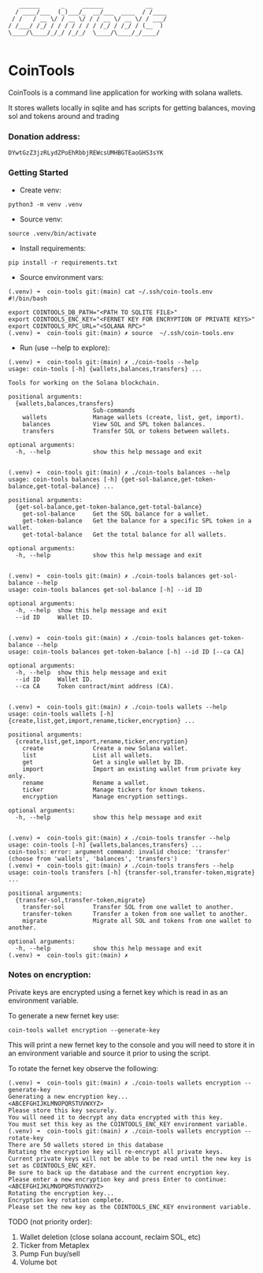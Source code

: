 ```
   ______      _     ______            __    
  / ____/___  (_)___/_  __/___  ____  / /____
 / /   / __ \/ / __ \/ / / __ \/ __ \/ / ___/
/ /___/ /_/ / / / / / / / /_/ / /_/ / (__  ) 
\____/\____/_/_/ /_/_/  \____/\____/_/____/  
                                             
```

# CoinTools
CoinTools is a command line application for working with solana wallets.  

It stores wallets locally in sqlite and has scripts for getting balances, moving sol and tokens around and trading

### Donation address:
```
DYwtGzZ3jzRLydZPoEhRbbjREWcsUMHBGTEaoGHS3sYK
```

### Getting Started

* Create venv:
```
python3 -m venv .venv
```

* Source venv:
```
source .venv/bin/activate
```

* Install requirements:
```
pip install -r requirements.txt
```

* Source environment vars:
```
(.venv) ➜  coin-tools git:(main) cat ~/.ssh/coin-tools.env
#!/bin/bash

export COINTOOLS_DB_PATH="<PATH TO SQLITE FILE>"
export COINTOOLS_ENC_KEY="<FERNET KEY FOR ENCRYPTION OF PRIVATE KEYS>"
export COINTOOLS_RPC_URL="<SOLANA RPC>"
(.venv) ➜  coin-tools git:(main) ✗ source  ~/.ssh/coin-tools.env
```

* Run (use --help to explore):
```
(.venv) ➜  coin-tools git:(main) ✗ ./coin-tools --help
usage: coin-tools [-h] {wallets,balances,transfers} ...

Tools for working on the Solana blockchain.

positional arguments:
  {wallets,balances,transfers}
                        Sub-commands
    wallets             Manage wallets (create, list, get, import).
    balances            View SOL and SPL token balances.
    transfers           Transfer SOL or tokens between wallets.

optional arguments:
  -h, --help            show this help message and exit


(.venv) ➜  coin-tools git:(main) ✗ ./coin-tools balances --help
usage: coin-tools balances [-h] {get-sol-balance,get-token-balance,get-total-balance} ...

positional arguments:
  {get-sol-balance,get-token-balance,get-total-balance}
    get-sol-balance     Get the SOL balance for a wallet.
    get-token-balance   Get the balance for a specific SPL token in a wallet.
    get-total-balance   Get the total balance for all wallets.

optional arguments:
  -h, --help            show this help message and exit


(.venv) ➜  coin-tools git:(main) ✗ ./coin-tools balances get-sol-balance --help
usage: coin-tools balances get-sol-balance [-h] --id ID

optional arguments:
  -h, --help  show this help message and exit
  --id ID     Wallet ID.


(.venv) ➜  coin-tools git:(main) ✗ ./coin-tools balances get-token-balance --help
usage: coin-tools balances get-token-balance [-h] --id ID [--ca CA]

optional arguments:
  -h, --help  show this help message and exit
  --id ID     Wallet ID.
  --ca CA     Token contract/mint address (CA).


(.venv) ➜  coin-tools git:(main) ✗ ./coin-tools wallets --help
usage: coin-tools wallets [-h] {create,list,get,import,rename,ticker,encryption} ...

positional arguments:
  {create,list,get,import,rename,ticker,encryption}
    create              Create a new Solana wallet.
    list                List all wallets.
    get                 Get a single wallet by ID.
    import              Import an existing wallet from private key only.
    rename              Rename a wallet.
    ticker              Manage tickers for known tokens.
    encryption          Manage encryption settings.

optional arguments:
  -h, --help            show this help message and exit


(.venv) ➜  coin-tools git:(main) ✗ ./coin-tools transfer --help
usage: coin-tools [-h] {wallets,balances,transfers} ...
coin-tools: error: argument command: invalid choice: 'transfer' (choose from 'wallets', 'balances', 'transfers')
(.venv) ➜  coin-tools git:(main) ✗ ./coin-tools transfers --help
usage: coin-tools transfers [-h] {transfer-sol,transfer-token,migrate} ...

positional arguments:
  {transfer-sol,transfer-token,migrate}
    transfer-sol        Transfer SOL from one wallet to another.
    transfer-token      Transfer a token from one wallet to another.
    migrate             Migrate all SOL and tokens from one wallet to another.

optional arguments:
  -h, --help            show this help message and exit
(.venv) ➜  coin-tools git:(main) ✗
```

### Notes on encryption:
Private keys are encrypted using a fernet key which is read in as an environment variable.

To generate a new fernet key use:
```
coin-tools wallet encryption --generate-key
```
This will print a new fernet key to the console and you will need to store it in an environment variable and source it prior to using the script.

To rotate the fernet key observe the following:
```
(.venv) ➜  coin-tools git:(main) ✗ ./coin-tools wallets encryption --generate-key
Generating a new encryption key...
<ABCEFGHIJKLMNOPQRSTUVWXYZ>
Please store this key securely.
You will need it to decrypt any data encrypted with this key.
You must set this key as the COINTOOLS_ENC_KEY environment variable.
(.venv) ➜  coin-tools git:(main) ✗ ./coin-tools wallets encryption --rotate-key
There are 50 wallets stored in this database
Rotating the encryption key will re-encrypt all private keys.
Current private keys will not be able to be read until the new key is set as COINTOOLS_ENC_KEY.
Be sure to back up the database and the current encryption key.
Please enter a new encryption key and press Enter to continue: <ABCEFGHIJKLMNOPQRSTUVWXYZ>
Rotating the encryption key...
Encryption key rotation complete.
Please set the new key as the COINTOOLS_ENC_KEY environment variable.
```

TODO (not priority order):
1. Wallet deletion (close solana account, reclaim SOL, etc)
2. Ticker from Metaplex
3. Pump Fun buy/sell
4. Volume bot